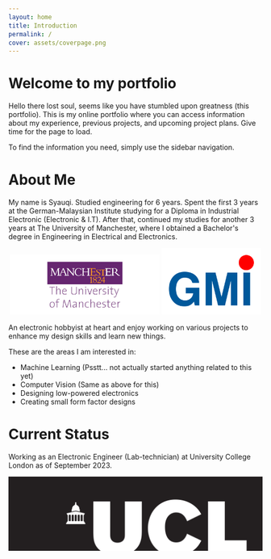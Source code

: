 ```yaml
---
layout: home
title: Introduction
permalink: /
cover: assets/coverpage.png
---
```


# Welcome to my portfolio
Hello there lost soul, seems like you have stumbled upon greatness (this portfolio). This is my online portfolio where you can access information about my experience, previous projects, and upcoming project plans. Give time for the page to load.

To find the information you need, simply use the sidebar navigation.

# About Me
My name is Syauqi. Studied engineering for 6 years. Spent the first 3 years at the German-Malaysian Institute studying for a Diploma in Industrial Electronic (Electronic & I.T). After that, continued my studies for another 3 years at The University of Manchester, where I obtained a Bachelor's degree in Engineering in Electrical and Electronics.

<p align="center">
  <img src="assets/uni_logo_manchester_1280_510.jpg" width="59%" />
  <img src="assets/logo-gmi-header.png" width="39%" />
</p>


An electronic hobbyist at heart and enjoy working on various projects to enhance my design skills and learn new things.

These are the areas I am interested in:
- Machine Learning (Psstt... not actually started anything related to this yet)
- Computer Vision (Same as above for this)
- Designing low-powered electronics
- Creating small form factor designs

# Current Status
Working as an Electronic Engineer (Lab-technician) at University College London as of September 2023.

<p align="center">
  <img src="assets/University_College_London_logo.svg.png"/>
</p>